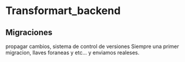 # Transformart_backend
## Migraciones
  propagar cambios, sistema de control de versiones
  Siempre una primer migracion, llaves foraneas y etc... y enviamos realeses.